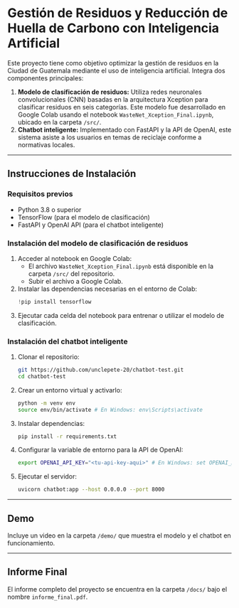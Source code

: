# Gestión de Residuos y Reducción de Huella de Carbono con Inteligencia Artificial

Este proyecto tiene como objetivo optimizar la gestión de residuos en la Ciudad de Guatemala mediante el uso de inteligencia artificial. Integra dos componentes principales:

1. **Modelo de clasificación de residuos:** Utiliza redes neuronales convolucionales (CNN) basadas en la arquitectura Xception para clasificar residuos en seis categorías. Este modelo fue desarrollado en Google Colab usando el notebook `WasteNet_Xception_Final.ipynb`, ubicado en la carpeta `/src/`.
2. **Chatbot inteligente:** Implementado con FastAPI y la API de OpenAI, este sistema asiste a los usuarios en temas de reciclaje conforme a normativas locales.

---

## Instrucciones de Instalación

### Requisitos previos
- Python 3.8 o superior
- TensorFlow (para el modelo de clasificación)
- FastAPI y OpenAI API (para el chatbot inteligente)

### Instalación del modelo de clasificación de residuos

1. Acceder al notebook en Google Colab:
   - El archivo `WasteNet_Xception_Final.ipynb` está disponible en la carpeta `/src/` del repositorio.
   - Subir el archivo a Google Colab.
2. Instalar las dependencias necesarias en el entorno de Colab:
   ```python
   !pip install tensorflow
   ```
3. Ejecutar cada celda del notebook para entrenar o utilizar el modelo de clasificación.

### Instalación del chatbot inteligente

1. Clonar el repositorio:
   ```bash
   git https://github.com/unclepete-20/chatbot-test.git
   cd chatbot-test
   ```
2. Crear un entorno virtual y activarlo:
   ```bash
   python -m venv env
   source env/bin/activate # En Windows: env\Scripts\activate
   ```
3. Instalar dependencias:
   ```bash
   pip install -r requirements.txt
   ```
4. Configurar la variable de entorno para la API de OpenAI:
   ```bash
   export OPENAI_API_KEY="<tu-api-key-aqui>" # En Windows: set OPENAI_API_KEY=<tu-api-key-aqui>
   ```
5. Ejecutar el servidor:
   ```bash
   uvicorn chatbot:app --host 0.0.0.0 --port 8000
   ```

---

## Demo
Incluye un video en la carpeta `/demo/` que muestra el modelo y el chatbot en funcionamiento.

---

## Informe Final
El informe completo del proyecto se encuentra en la carpeta `/docs/` bajo el nombre `informe_final.pdf`.
